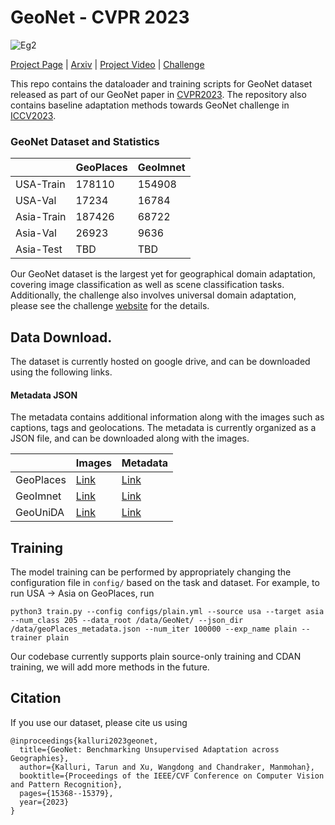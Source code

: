 # GeoNet - CVPR 2023

![Eg2](./assets/intro_map.png)

[Project Page](https://tarun005.github.io/GeoNet/) | [Arxiv](http://arxiv.org/abs/2303.15443) | [Project Video](https://youtu.be/8ctgN8UBK9E) | [Challenge](https://geonet-challenge.github.io/ICCV2023/)

This repo contains the dataloader and training scripts for GeoNet dataset released as part of our GeoNet paper in [CVPR2023](https://tarun005.github.io/GeoNet/). The repository also contains baseline adaptation methods towards GeoNet challenge in [ICCV2023](https://geonet-challenge.github.io/ICCV2023/). 

### GeoNet Dataset and Statistics

|          | GeoPlaces | GeoImnet | 
| -------- | -------- | --------- | 
USA-Train      |  178110 | 154908 |
USA-Val      |  17234 | 16784     |
Asia-Train      |  187426 | 68722 | 
Asia-Val      |  26923 | 9636     |
Asia-Test |      TBD   | TBD      | 

Our GeoNet dataset is the largest yet for geographical domain adaptation, covering image classification as well as scene classification tasks. Additionally, the challenge also involves universal domain adaptation, please see the challenge [website](https://geonet-challenge.github.io/ICCV2023/challenge.html) for the details.

## Data Download.

The dataset is currently hosted on google drive, and can be downloaded using the following links.

#### Metadata JSON

The metadata contains additional information along with the images such as captions, tags and geolocations. The metadata is currently organized as a JSON file, and can be downloaded along with the images.

|           | Images | Metadata | 
| -------- | -------- | --------- | 
GeoPlaces  | [Link](https://drive.google.com/file/d/1jYE-S4rWTALgvXgt0Fwdbfrgcx1GoXPK/view?usp=sharing) | [Link](https://drive.google.com/file/d/1oC05W2j4swrn6GWl2itZA0JAHXYwE5rW/view?usp=drive_link) |
GeoImnet   | [Link](https://drive.google.com/file/d/152gcHElKhMFr4MkxOMuKq_U2-a-iiMVk/view?usp=drive_link) | [Link](https://drive.google.com/file/d/13ny2WvPNlOuUBF-tHQ_YInHqd4e_fBS5/view?usp=sharing) |
GeoUniDA   | [Link](https://drive.google.com/file/d/1yTPLTYonssI6hP_4Q14DAexzRyzWkulO/view?usp=drive_link) | [Link](https://drive.google.com/file/d/1rImyhdUI5bORAS143Ez8Cxo0Zv5f87qW/view?usp=drive_link)

## Training

The model training can be performed by appropriately changing the configuration file in `config/` based on the task and dataset. For example, to run USA -> Asia on GeoPlaces, run
```
python3 train.py --config configs/plain.yml --source usa --target asia --num_class 205 --data_root /data/GeoNet/ --json_dir /data/geoPlaces_metadata.json --num_iter 100000 --exp_name plain --trainer plain
```

Our codebase currently supports plain source-only training and CDAN training, we will add more methods in the future.

## Citation

If you use our dataset, please cite us using

```
@inproceedings{kalluri2023geonet,
  title={GeoNet: Benchmarking Unsupervised Adaptation across Geographies},
  author={Kalluri, Tarun and Xu, Wangdong and Chandraker, Manmohan},
  booktitle={Proceedings of the IEEE/CVF Conference on Computer Vision and Pattern Recognition},
  pages={15368--15379},
  year={2023}
}
```
